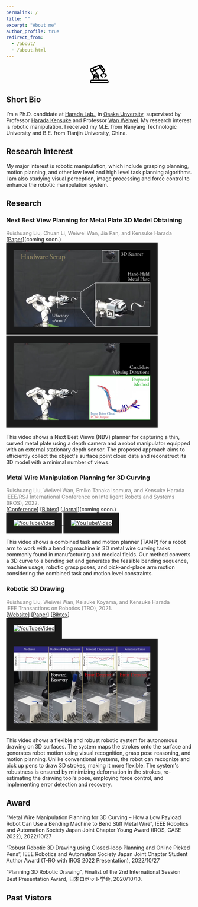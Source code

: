 ```yaml
---
permalink: /
title: ""
excerpt: "About me"
author_profile: true
redirect_from: 
  - /about/
  - /about.html
---
```


<p align="center">
  <img src="../images/rbt.png" alt="" width="50" height="50">
</p>

## Short Bio

I’m a Ph.D. candidate at [Harada Lab.](https://www.roboticmanipulation.org/), in [Osaka Unversity](https://www.osaka-u.ac.jp/ja), supervised by Professor [Harada Kensuke](http://www.hlab.sys.es.osaka-u.ac.jp/people/harada/) and Professor [Wan Weiwei](https://wanweiwei07.github.io/). My research interest is robotic manipulation. I received my M.E. from Nanyang Technologic University and B.E. from Tianjin University, China.

## Research Interest
My major interest is robotic manipulation, which include grasping planning, motion planning, and other low level and high level task planning algorithms. I am also studying visual perception, image processing and force control to enhance the robotic manipulation system. 

## Research
<div class="container">
    <div class="video">
        <h3>Next Best View Planning for Metal Plate 3D Model Obtaining</h3>
        <span style="color:#808080;"> Ruishuang Liu, Chuan Li, Weiwei Wan, Jia Pan, and Kensuke Harada </span> <br>
        [<a href="" title="jornal">Paper</a>](coming soon.)<br>
        <a href="https://www.youtube.com/watch?v=QK22YEZGX-M" target="_blank">
            <img src="../images/nbv_setup.jpg" alt="YouTubeVideo" width="370" height="208" border="20" />
        </a>
        <a href="https://www.youtube.com/watch?v=QK22YEZGX-M&t=10" target="_blank">
            <img src="../images/nbv_exp.jpg" alt="YouTubeVideo" width="370" height="208" border="20" />
        </a>
    </div>
    <div class="text">
        <p> This video shows a Next Best Views (NBV) planner for capturing a thin, curved metal plate using a depth camera and a robot manipulator equipped with an external stationary depth sensor. The proposed approach aims to efficiently collect the object's surface point cloud data and reconstruct its 3D model with a minimal number of views. </p>
    </div>
</div>

<div class="container">
    <div class="video">
        <h3>Metal Wire Manipulation Planning for 3D Curving</h3>
        <span style="color:#808080;"> Ruishuang Liu, Weiwei Wan, Emiko Tanaka Isomura, and Kensuke Harada </span> <br>
        <span style="color:#808080;"> IEEE/RSJ International Conference on Intelligent Robots and Systems (IROS), 2022. </span> <br>
        [<a href="https://ieeexplore.ieee.org/stamp/stamp.jsp?tp=&arnumber=9981672" title="conf">Conference</a>]
        [<a href="https://scholar.googleusercontent.com/scholar.bib?q=info:WaDBswOre7UJ:scholar.google.com/&output=citation&scisdr=Cm3DAmuTEMn7l9IeYxk:AGlGAw8AAAAAZFoYexkwR4-CKje9pdaUg310m0M&scisig=AGlGAw8AAAAAZFoYe19vwWigESv1SCFN-lLugE4&scisf=4&ct=citation&cd=-1&hl=zh-CN">Bibtex</a>]
        [<a href="" title="jornal">Jornal</a>](coming soon.) <br>
        <a href="https://www.youtube.com/watch?v=sp4KDs7oiEw" target="_blank">
            <img src="https://img.youtube.com/vi/sp4KDs7oiEw/maxresdefault.jpg" alt="YouTubeVideo" width="370" height="208" border="20" />
        </a>
        <a href="https://www.youtube.com/watch?v=u3PL-W4Xhjo" target="_blank">
            <img src="https://img.youtube.com/vi/u3PL-W4Xhjo/maxresdefault.jpg" alt="YouTubeVideo" width="370" height="208" border="20" />
        </a>
    </div>
    <div class="text">
        <p>This video shows a combined task and motion planner (TAMP) for a robot arm to work with a bending machine in 3D metal wire curving tasks commonly found in manufacturing and medical fields. Our method converts a 3D curve to a bending set and generates the feasible bending sequence, machine usage, robotic grasp poses, and pick-and-place arm motion considering the combined task and motion level constraints. </p>
    </div>
</div>

<div class="container">
    <div class="video">
        <h3>Robotic 3D Drawing</h3>
        <span style="color:#808080;"> Ruishuang Liu, Weiwei Wan, Keisuke Koyama, and Kensuke Harada </span> <br>
        <span style="color:#808080;"> IEEE Transactions on Robotics (TRO), 2021. </span> <br>
        [<a href="https://rsliu-xx.github.io/_pages/rbtdraw.html" title="page">Website</a>]
        [<a href="https://ieeexplore.ieee.org/stamp/stamp.jsp?tp=&arnumber=9570721" title="Paper">Paper</a>]
        [<a href="https://scholar.googleusercontent.com/scholar.bib?q=info:f2cdT9OI1EcJ:scholar.google.com/&output=citation&scisdr=CgX_ZLo4EJyfhxtNV3I:AAGBfm0AAAAAYpJLT3I0st75nDFSK5-mRtzkMTVwCNKh&scisig=AAGBfm0AAAAAYpJLTwziRwqnitpiT3PM7-CeEVv1qqPe&scisf=4&ct=citation&cd=-1&hl=en">Bibtex</a>] <br>
        <a href="https://www.youtube.com/watch?v=DwUWdWQCZyw" target="_blank">
            <img src="https://img.youtube.com/vi/DwUWdWQCZyw/maxresdefault.jpg" alt="YouTubeVideo" width="370" height="208" border="20" />
        </a>
        <a href="https://www.youtube.com/watch?v=DwUWdWQCZyw&t=30s" target="_blank">
            <img src="../images/draw_err.jpg" alt="YouTubeVideo" width="370" height="208" border="20" />
        </a>
    </div>
    <div class="text">
        <p>This video shows a flexible and robust robotic system for autonomous drawing on 3D surfaces. The system maps the strokes onto the surface and generates robot motion using visual recognition, grasp pose reasoning, and motion planning. Unlike conventional systems, the robot can recognize and pick up pens to draw 3D strokes, making it more flexible. The system's robustness is ensured by minimizing deformation in the strokes, re-estimating the drawing tool's pose, employing force control, and implementing error detection and recovery. </p>
    </div>
</div>

<h2>Award</h2>
<p>“Metal Wire Manipulation Planning for 3D Curving – How a Low Payload Robot Can Use a Bending Machine to Bend Stiff Metal Wire”, IEEE Robotics and Automation Society Japan Joint Chapter Young Award (IROS, CASE 2022), 2022/10/27</p>
<p>“Robust Robotic 3D Drawing using Closed-loop Planning and Online Picked Pens”, IEEE Robotics and Automation Society Japan Joint Chapter Student Author Award (T-RO with IROS 2022 Presentation), 2022/10/27</p>
<p>“Planning 3D Robotic Drawing”, Finalist of the 2nd International Session Best Presentation Award, 日本ロボット学会, 2020/10/10.</p>

<h2>Past Vistors</h2>
<div style="display:inline-block;width:260px;"><script type="text/javascript" src="//rf.revolvermaps.com/0/0/7.js?i=58tnmqukzo0&amp;m=0&amp;c=ff0000&amp;cr1=ffffff&amp;sx=0" async="async"></script></div>


